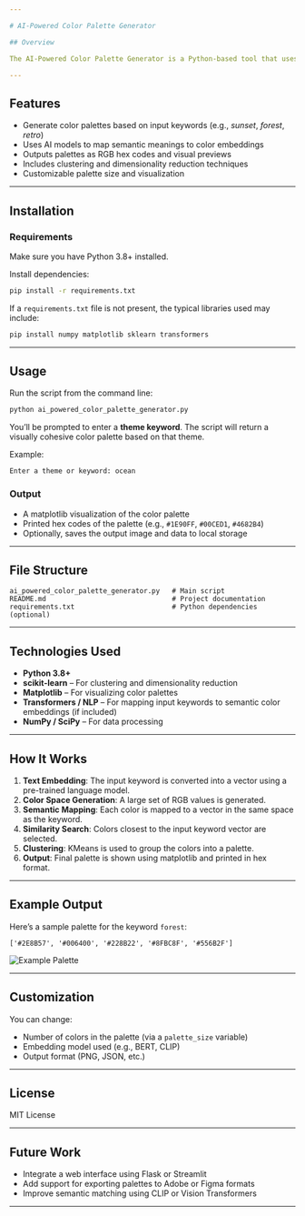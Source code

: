 ```yaml
---

# AI-Powered Color Palette Generator

## Overview

The AI-Powered Color Palette Generator is a Python-based tool that uses machine learning to generate aesthetically pleasing and semantically relevant color palettes. It leverages natural language inputs and unsupervised learning techniques to suggest harmonious color combinations, making it useful for designers, developers, artists, and anyone needing curated color palettes based on context or theme.

---
```


## Features

* Generate color palettes based on input keywords (e.g., *sunset*, *forest*, *retro*)
* Uses AI models to map semantic meanings to color embeddings
* Outputs palettes as RGB hex codes and visual previews
* Includes clustering and dimensionality reduction techniques
* Customizable palette size and visualization

---

## Installation

### Requirements

Make sure you have Python 3.8+ installed.

Install dependencies:

```bash
pip install -r requirements.txt
```

If a `requirements.txt` file is not present, the typical libraries used may include:

```bash
pip install numpy matplotlib sklearn transformers
```

---

## Usage

Run the script from the command line:

```bash
python ai_powered_color_palette_generator.py
```

You’ll be prompted to enter a **theme keyword**. The script will return a visually cohesive color palette based on that theme.

Example:

```
Enter a theme or keyword: ocean
```

### Output

* A matplotlib visualization of the color palette
* Printed hex codes of the palette (e.g., `#1E90FF`, `#00CED1`, `#4682B4`)
* Optionally, saves the output image and data to local storage

---

## File Structure

```
ai_powered_color_palette_generator.py   # Main script
README.md                               # Project documentation
requirements.txt                        # Python dependencies (optional)
```

---

## Technologies Used

* **Python 3.8+**
* **scikit-learn** – For clustering and dimensionality reduction
* **Matplotlib** – For visualizing color palettes
* **Transformers / NLP** – For mapping input keywords to semantic color embeddings (if included)
* **NumPy / SciPy** – For data processing

---

## How It Works

1. **Text Embedding**: The input keyword is converted into a vector using a pre-trained language model.
2. **Color Space Generation**: A large set of RGB values is generated.
3. **Semantic Mapping**: Each color is mapped to a vector in the same space as the keyword.
4. **Similarity Search**: Colors closest to the input keyword vector are selected.
5. **Clustering**: KMeans is used to group the colors into a palette.
6. **Output**: Final palette is shown using matplotlib and printed in hex format.

---

## Example Output

Here’s a sample palette for the keyword `forest`:

```
['#2E8B57', '#006400', '#228B22', '#8FBC8F', '#556B2F']
```

![Example Palette](example_palette.png)

---

## Customization

You can change:

* Number of colors in the palette (via a `palette_size` variable)
* Embedding model used (e.g., BERT, CLIP)
* Output format (PNG, JSON, etc.)

---

## License

MIT License

---

## Future Work

* Integrate a web interface using Flask or Streamlit
* Add support for exporting palettes to Adobe or Figma formats
* Improve semantic matching using CLIP or Vision Transformers

---



